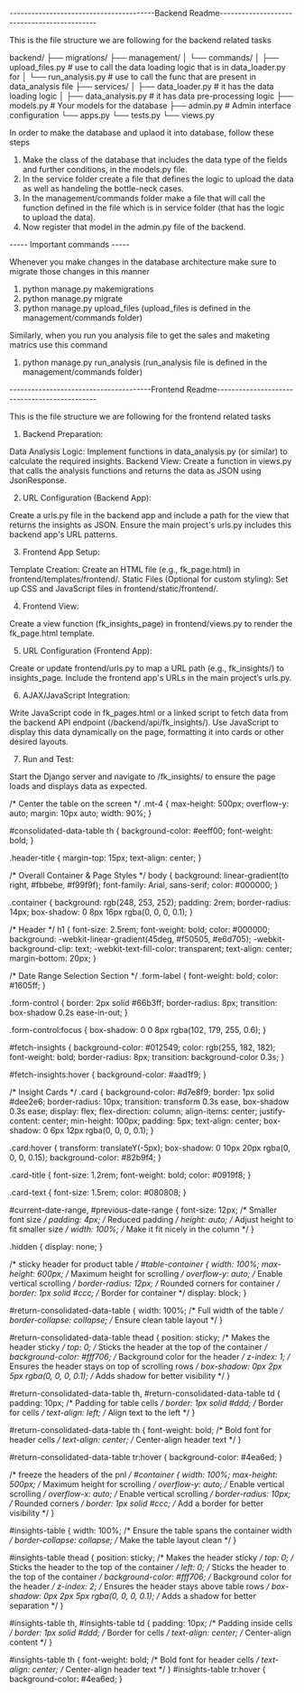 
----------------------------------------Backend Readme--------------------------------------------

This is the file structure we are following for the backend related tasks

backend/
├── migrations/
├── management/
│   └── commands/
│       ├── upload_files.py  # use to call the data loading logic that is in data_loader.py for 
│       └── run_analysis.py  # use to call the func that are present in data_analysis file
├── services/
│   ├── data_loader.py  # it has the data loading logic
│   ├── data_analysis.py  # it has data pre-processing logic
├── models.py  # Your models for the database
├── admin.py  # Admin interface configuration
└── apps.py
└── tests.py
└── views.py

In order to make the database and uplaod it into database, follow these steps
1. Make the class of the database that includes the data type of the fields and further conditions, in the models.py file.
2. In the service folder create a file that defines the logic to upload the data as well as handeling the bottle-neck cases.
3. In the management/commands folder make a file that will call the function defined in the file which is in service folder (that has the logic to upload the data).
4. Now register that model in the admin.py file of the backend.


----- Important commands -----

Whenever you make changes in the database architecture make sure to migrate those changes in this manner
1. python manage.py makemigrations
2. python manage.py migrate
3. python manage.py upload_files (upload_files is defined in the management/commands folder)

Similarly, when you run you analysis file to get the sales and maketing matrics use this command
1. python manage.py run_analysis (run_analysis file is defined in the management/commands folder) 


---------------------------------------Frontend Readme---------------------------------------------

This is the file structure we are following for the frontend related tasks

1. Backend Preparation:

Data Analysis Logic: Implement functions in data_analysis.py (or similar) to calculate the required insights.
Backend View:
Create a function in views.py that calls the analysis functions and returns the data as JSON using JsonResponse.

2. URL Configuration (Backend App):

Create a urls.py file in the backend app and include a path for the view that returns the insights as JSON.
Ensure the main project's urls.py includes this backend app's URL patterns.

3. Frontend App Setup:

Template Creation:
Create an HTML file (e.g., fk_page.html) in frontend/templates/frontend/.
Static Files (Optional for custom styling):
Set up CSS and JavaScript files in frontend/static/frontend/.

4. Frontend View:

Create a view function (fk_insights_page) in frontend/views.py to render the fk_page.html template.

5. URL Configuration (Frontend App):

Create or update frontend/urls.py to map a URL path (e.g., fk_insights/) to insights_page.
Include the frontend app's URLs in the main project’s urls.py.

6. AJAX/JavaScript Integration:

Write JavaScript code in fk_pages.html or a linked script to fetch data from the backend API endpoint (/backend/api/fk_insights/).
Use JavaScript to display this data dynamically on the page, formatting it into cards or other desired layouts.

7. Run and Test:

Start the Django server and navigate to /fk_insights/ to ensure the page loads and displays data as expected.



/* Center the table on the screen */
.mt-4 {
  max-height: 500px;
  overflow-y: auto;
  margin: 10px auto;
  width: 90%;
}

#consolidated-data-table th {
  background-color: #eeff00;
  font-weight: bold;
}

.header-title {
  margin-top: 15px;
  text-align: center;
}


/* Overall Container & Page Styles */
body {
  background: linear-gradient(to right, #fbbebe, #f99f9f);
  font-family: Arial, sans-serif;
  color: #000000;
}

.container {
  background: rgb(248, 253, 252);
  padding: 2rem;
  border-radius: 14px;
  box-shadow: 0 8px 16px rgba(0, 0, 0, 0.1);
}

/* Header */
h1 {
  font-size: 2.5rem;
  font-weight: bold;
  color: #000000;
  background: -webkit-linear-gradient(45deg, #f50505, #e6d705);
  -webkit-background-clip: text;
  -webkit-text-fill-color: transparent;
  text-align: center;
  margin-bottom: 20px;
}

/* Date Range Selection Section */
.form-label {
  font-weight: bold;
  color: #1605ff;
}

.form-control {
  border: 2px solid #66b3ff;
  border-radius: 8px;
  transition: box-shadow 0.2s ease-in-out;
}

.form-control:focus {
  box-shadow: 0 0 8px rgba(102, 179, 255, 0.6);
}

#fetch-insights {
  background-color: #012549;
  color: rgb(255, 182, 182);
  font-weight: bold;
  border-radius: 8px;
  transition: background-color 0.3s;
}

#fetch-insights:hover {
  background-color: #aad1f9;
}

/* Insight Cards */
.card {
  background-color: #d7e8f9;
  border: 1px solid #dee2e6;
  border-radius: 10px;
  transition: transform 0.3s ease, box-shadow 0.3s ease;
  display: flex;
  flex-direction: column;
  align-items: center;
  justify-content: center;
  min-height: 100px;
  padding: 5px;
  text-align: center;
  box-shadow: 0 6px 12px rgba(0, 0, 0, 0.1);
}

.card:hover {
  transform: translateY(-5px);
  box-shadow: 0 10px 20px rgba(0, 0, 0, 0.15);
  background-color: #82b9f4;
}

.card-title {
  font-size: 1.2rem;
  font-weight: bold;
  color: #0919f8;
}

.card-text {
  font-size: 1.5rem;
  color: #080808;
}


#current-date-range,
#previous-date-range {
  font-size: 12px;
  /* Smaller font size */
  padding: 4px;
  /* Reduced padding */
  height: auto;
  /* Adjust height to fit smaller size */
  width: 100%;
  /* Make it fit nicely in the column */
}

.hidden {
  display: none;
}

/* sticky header for product table */
#table-container {
  width: 100%;
  max-height: 600px; /* Maximum height for scrolling */
  overflow-y: auto; /* Enable vertical scrolling */
  border-radius: 12px; /* Rounded corners for container */
  border: 1px solid #ccc; /* Border for container */
  display: block;
}

#return-consolidated-data-table {
  width: 100%; /* Full width of the table */
  border-collapse: collapse; /* Ensure clean table layout */
}

#return-consolidated-data-table thead {
  position: sticky; /* Makes the header sticky */
  top: 0; /* Sticks the header at the top of the container */
  background-color: #fff706; /* Background color for the header */
  z-index: 1; /* Ensures the header stays on top of scrolling rows */
  box-shadow: 0px 2px 5px rgba(0, 0, 0, 0.1); /* Adds shadow for better visibility */
}

#return-consolidated-data-table th,
#return-consolidated-data-table td {
  padding: 10px; /* Padding for table cells */
  border: 1px solid #ddd; /* Border for cells */
  text-align: left; /* Align text to the left */
}

#return-consolidated-data-table th {
  font-weight: bold; /* Bold font for header cells */
  text-align: center; /* Center-align header text */
}

#return-consolidated-data-table tr:hover {
  background-color: #4ea6ed;
}

/* freeze the headers of the pnl */
#container {
  width: 100%;
  max-height: 500px; /* Maximum height for scrolling */
  overflow-y: auto; /* Enable vertical scrolling */
  overflow-x: auto; /* Enable vertical scrolling */
  border-radius: 10px; /* Rounded corners */
  border: 1px solid #ccc; /* Add a border for better visibility */
}

#insights-table {
  width: 100%; /* Ensure the table spans the container width */
  border-collapse: collapse; /* Make the table layout clean */
}

#insights-table thead {
  position: sticky; /* Makes the header sticky */
  top: 0; /* Sticks the header to the top of the container */
  left: 0; /* Sticks the header to the top of the container */
  background-color: #fff706; /* Background color for the header */
  z-index: 2; /* Ensures the header stays above table rows */
  box-shadow: 0px 2px 5px rgba(0, 0, 0, 0.1); /* Adds a shadow for better separation */
}

#insights-table th,
#insights-table td {
  padding: 10px; /* Padding inside cells */
  border: 1px solid #ddd; /* Border for cells */
  text-align: center; /* Center-align content */
}

#insights-table th {
  font-weight: bold; /* Bold font for header cells */
  text-align: center; /* Center-align header text */
}
#insights-table tr:hover {
  background-color: #4ea6ed;
}




